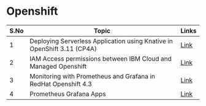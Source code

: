 # Openshift

<table>
    <thead>
        <th>S.No</th>
        <th>Topic</th>
        <th>Links</th>
    </thead>
    <tr>
        <td>1</td>
        <td>Deploying Serverless Application using Knative in OpenShift 3.11 (CP4A) </td>
        <td>
        	<a href="https://github.com/GandhiCloudLab/knative-ocp-3.11">Link</a>
        </td>
   </tr> 
       <tr>
        <td>2</td>
        <td>IAM Access permissions between IBM Cloud and Managed Openshift </td>
        <td><a href="https://github.com/GandhiCloudLab/iam-access-permissions-ibm-cloud-and-openshift">Link</a></td>
   </tr> 
       <tr>
        <td>3</td>
        <td>Monitoring with Prometheus and Grafana in RedHat Openshift 4.3 </td>
        <td><a href="https://github.com/GandhiCloudLab/prometheus-grafana-openshift-430">Link</a></td>
   </tr>     
    <tr>
        <td>4</td>
        <td>Prometheus Grafana Apps </td>
        <td><a href="https://github.com/GandhiCloudLab/prometheus-grafana-apps">Link</a></td>
   </tr>
</table>   